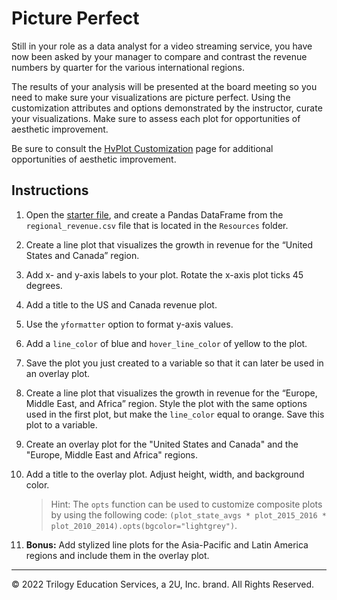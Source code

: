 # Picture Perfect

Still in your role as a data analyst for a video streaming service, you have now been asked by your manager to compare and contrast the revenue numbers by quarter for the various international regions.

The results of your analysis will be presented at the board meeting so you need to make sure your visualizations are picture perfect.  Using the customization attributes and options demonstrated by the instructor, curate your visualizations. Make sure to assess each plot for opportunities of aesthetic improvement.

Be sure to consult the [HvPlot Customization](https://hvplot.holoviz.org/user_guide/Customization.html) page for additional opportunities of aesthetic improvement.

## Instructions

1. Open the [starter file](Unsolved/picture_perfect.ipynb), and create a Pandas DataFrame from the `regional_revenue.csv` file that is located in the `Resources` folder.

2. Create a line plot that visualizes the growth in revenue for the “United States and Canada” region.

3. Add x- and y-axis labels to your plot. Rotate the x-axis plot ticks 45 degrees.

4. Add a title to the US and Canada revenue plot.

5. Use the `yformatter` option to format y-axis values.

6. Add a `line_color` of blue and `hover_line_color` of yellow to the plot.

7. Save the plot you just created to a variable so that it can later be used in an overlay plot.

8. Create a line plot that visualizes the growth in revenue for the “Europe, Middle East, and Africa” region. Style the plot with the same options used in the first plot, but make the `line_color` equal to orange. Save this plot to a variable.

9. Create an overlay plot for the "United States and Canada" and the "Europe, Middle East and Africa" regions.

10. Add a title to the overlay plot. Adjust height, width, and background color.

    > Hint: The `opts` function can be used to customize composite plots by using the following code: `(plot_state_avgs * plot_2015_2016 * plot_2010_2014).opts(bgcolor="lightgrey")`.

11. **Bonus:** Add stylized line plots for the Asia-Pacific and Latin America regions and include them in the overlay plot.

---

© 2022 Trilogy Education Services, a 2U, Inc. brand. All Rights Reserved.
